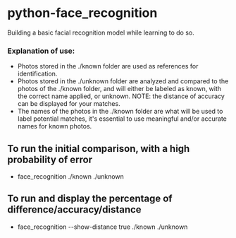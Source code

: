 # python-face_recognition
Building a basic facial recognition model while learning to do so.

### Explanation of use:
 - Photos stored in the ./known folder are used as references for identification.
 - Photos stored in the ./unknown folder are analyzed and compared to the photos of the ./known folder,
   and will either be labeled as known, with the correct name applied, or unknown. NOTE: the distance of 
   accuracy can be displayed for your matches.
 - The names of the photos in the ./known folder are what will be used to label potential matches, it's
   essential to use meaningful and/or accurate names for known photos.

## To run the initial comparison, with a high probability of error
 - face_recognition ./known ./unknown

## To run and display the percentage of difference/accuracy/distance
 - face_recognition --show-distance true ./known ./unknown
